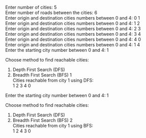 Enter number of cities: 5 \
Enter number of roads between the cities: 6 \
Enter origin and destination cities numbers between 0 and 4: 0 1 \
Enter origin and destination cities numbers between 0 and 4: 1 2 \
Enter origin and destination cities numbers between 0 and 4: 2 3 \
Enter origin and destination cities numbers between 0 and 4: 3 4 \
Enter origin and destination cities numbers between 0 and 4: 4 0 \
Enter origin and destination cities numbers between 0 and 4: 1 4 \
Enter the starting city number between 0 and 4: 1

Choose method to find reachable cities: 
1. Depth First Search (DFS) 
2. Breadth First Search (BFS) 
1 \
Cities reachable from city 1 using DFS: \
1 2 3 4 0 


Enter the starting city number between 0 and 4: 1

Choose method to find reachable cities: 
1. Depth First Search (DFS) 
2. Breadth First Search (BFS) 
2 \
Cities reachable from city 1 using BFS: \
1 2 4 3 0 
